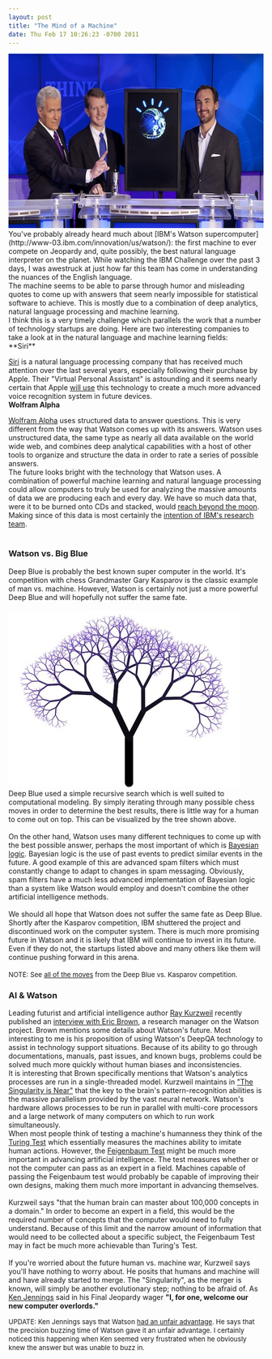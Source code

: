 ```yaml
--- 
layout: post
title: "The Mind of a Machine"
date: Thu Feb 17 10:26:23 -0700 2011
---
```


<img height="344px" width="600px" src="images/posts/jeopardy_watson.jpeg"/>  
<br/>
You've probably already heard much about [IBM's Watson supercomputer](http://www-03.ibm.com/innovation/us/watson/): the first machine to ever compete on Jeopardy and, quite possibly, the best natural language interpreter on the planet. While watching the IBM Challenge over the past 3 days, I was awestruck at just how far this team has come in understanding the nuances of the English language. 
<br/>
The machine seems to be able to parse through humor and misleading quotes to come up with answers that seem nearly impossible for statistical software to achieve. This is mostly due to a combination of deep analytics, natural language processing and machine learning.
<br/>
I think this is a very timely challenge which parallels the work that a number of technology startups are doing. Here are two interesting companies to take a look at in the natural language and machine learning fields:
<br/>
**Siri**  

[Siri](http://siri.com/) is a natural language processing company that has received much attention over the last several years, especially following their purchase by Apple. Their "Virtual Personal Assistant" is astounding and it seems nearly certain that Apple [will use](http://thetechjournal.com/electronics/iphone/voice-commands-is-coming-to-ios-devices.xhtml) this technology to create a much more advanced voice recognition system in future devices.
<br/>
**Wolfram Alpha**  

[Wolfram Alpha](http://www.wolframalpha.com/) uses structured data to answer questions. This is very different from the way that Watson comes up with its answers. Watson uses unstructured data, the same type as nearly all data available on the world wide web, and combines deep analytical capabilities with a host of other tools to organize and structure the data in order to rate a series of possible answers.
<br/>
The future looks bright with the technology that Watson uses. A combination of powerful machine learning and natural language processing could allow computers to truly be used for analyzing the massive amounts of data we are producing each and every day. We have so much data that, were it to be burned onto CDs and stacked, would [reach beyond the moon](http://earthsky.org/human-world/martin-hilbert-all-human-information-stored-on-cd-would-reach-beyond-the-moon). Making since of this data is most certainly the [intention of IBM's research team](http://www-03.ibm.com/innovation/us/watson/what-is-watson/watson-after-jeopardy.html).  
<br/>
### Watson vs. Big Blue
Deep Blue is probably the best known super computer in the world. It's competition with chess Grandmaster Gary Kasparov is the classic example of man vs. machine. However, Watson is certainly not just a more powerful Deep Blue and will hopefully not suffer the same fate.  
<br/>
<img width="459" height="350" src="images/posts/fractal-tree.jpeg"/>
<br/>
Deep Blue used a simple recursive search which is well suited to computational modeling. By simply iterating through many possible chess moves in order to determine the best results, there is little way for a human to come out on top. This can be visualized by the tree shown above.  
<br/>
On the other hand, Watson uses many different techniques to come up with the best possible answer, perhaps the most important of which is [Bayesian logic](http://plato.stanford.edu/entries/bayes-theorem/). Bayesian logic is the use of past events to predict similar events in the future. A good example of this are advanced spam filters which must constantly change to adapt to changes in spam messaging. Obviously, spam filters have a much less advanced implementation of Bayesian logic than a system like Watson would employ and doesn't combine the other artificial intelligence methods.  
<br/>
We should all hope that Watson does not suffer the same fate as Deep Blue. Shortly after the Kasparov competition, IBM shuttered the project and discontinued work on the computer system. There is much more promising future in Watson and it is likely that IBM will continue to invest in its future. Even if they do not, the startups listed above and many others like them will continue pushing forward in this arena.  
<br/>
<span style="font-size:small">NOTE: See [all of the moves](http://www.research.ibm.com/deepblue/watch/html/c.shtml) from the Deep Blue vs. Kasparov competition.</span>
<br/>

### AI & Watson
Leading futurist and artificial intelligence author [Ray Kurzweil](http://www.kurzweilai.net/ray-kurzweil-bio) recently published an [ interview with Eric Brown](http://www.kurzweilai.net/how-watson-works-a-conversation-with-eric-brown-ibm-research-manager), a research manager on the Watson project. Brown mentions some details about Watson's future. Most interesting to me is his proposition of using Watson's DeepQA technology to assist in technology support situations. Because of its ability to go through documentations, manuals, past issues, and known bugs, problems could be solved much more quickly without human biases and inconsistencies.
<br/>
It is interesting that Brown specifically mentions that Watson's analytics processes are run in a single-threaded model. Kurzweil maintains in ["The Singularity is Near"](http://www.singularity.com/) that the key to the brain's pattern-recognition abilities is the massive parallelism provided by the vast neural network. Watson's hardware allows processes to be run in parallel with multi-core processors and a large network of many computers on which to run work simultaneously.
<br/>
When most people think of testing a machine's humanness they think of the [Turing Test](http://plato.stanford.edu/entries/turing-test/) which essentially measures the machines ability to imitate human actions. However, the [Feigenbaum Test](http://www.kurzweilai.net/some-challenges-and-grand-challenges-for-computational-intelligence) might be much more important in advancing artificial intelligence. The test measures whether or not the computer can pass as an expert in a field. Machines capable of passing the Feigenbaum test would probably be capable of improving their own designs, making them much more important in advancing themselves.  
<br/>
Kurzweil says "that the human brain can master about 100,000 concepts in a domain." In order to become an expert in a field, this would be the required number of concepts that the computer would need to fully understand. Because of this limit and the narrow amount of information that would need to be collected about a specific subject, the Feigenbaum Test may in fact be much more achievable than Turing's Test.  
<br/>
If you're worried about the future human vs. machine war, Kurzweil says you'll have nothing to worry about. He posits that humans and machine will and have already started to merge. The "Singularity", as the merger is known, will simply be another evolutionary step; nothing to be afraid of. As [Ken Jennings](http://www.ken-jennings.com/) said in his Final Jeopardy wager <strong>"I, for one, welcome our new computer overlords."</strong>

<span style="font-size:small">UPDATE: Ken Jennings says that Watson [had an unfair advantage](http://www.nydailynews.com/opinions/2011/02/17/2011-02-17_ken_jennings_exclusive_oped_jeopardy_champ_says_computer_nemesis_watson_had_unfa.html). He says that the precision buzzing time of Watson gave it an unfair advantage. I certainly noticed this happening when Ken seemed very frustrated when he obviously knew the answer but was unable to buzz in.</span>